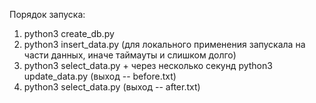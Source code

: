Порядок запуска:

1. python3 create_db.py
2. python3 insert_data.py (для локального применения запускала на части данных, иначе таймауты и слишком долго)
3. python3 select_data.py + через несколько секунд python3 update_data.py (выход -- before.txt)
4. python3 select_data.py (выход -- after.txt)
